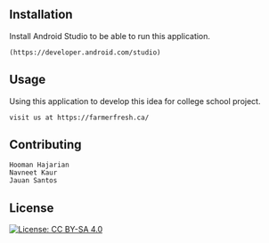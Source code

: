 ## Installation
Install Android Studio to be able to run this application.

```downloadlink
(https://developer.android.com/studio)
```

## Usage
Using this application to develop this idea for college school project.
```
visit us at https://farmerfresh.ca/
```

## Contributing
```Contributing
Hooman Hajarian
Navneet Kaur 
Jauan Santos
```

## License
[![License: CC BY-SA 4.0](https://licensebuttons.net/l/by-sa/4.0/80x15.png)](https://creativecommons.org/licenses/by-sa/4.0/)
